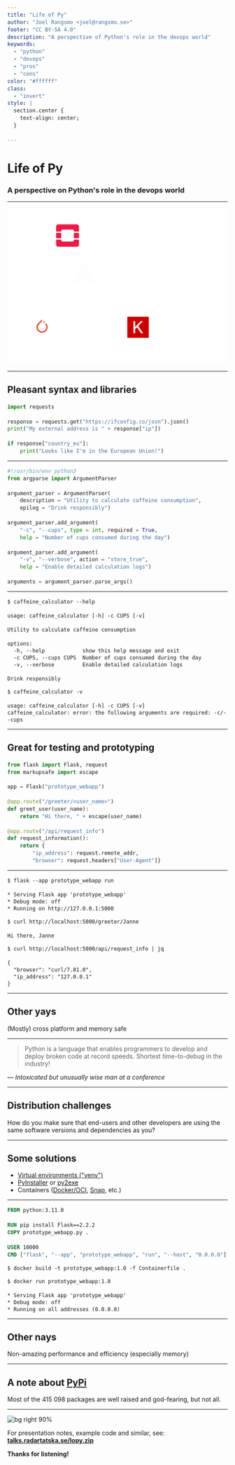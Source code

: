 ```yaml
---
title: "Life of Py"
author: "Joel Rangsmo <joel@rangsmo.se>"
footer: "CC BY-SA 4.0"
description: "A perspective of Python's role in the devops world"
keywords:
  - "python"
  - "devops"
  - "pros"
  - "cons"
color: "#ffffff"
class:
  - "invert"
style: |
  section.center {
    text-align: center;
  }

---
```

# Life of Py
### A perspective on Python's role in the devops world

<!--
Short introduction of me and the topic - Python's strengths and weaknesses in a devops context.

Whoami: Worked in the IT industry for ten years. Been wearing many different hats, but lots of
focus on security and devops with emphasis on ops.

Topic: What makes Python a usable tool in the devops context? What makes it a good and bad choice?

Brasklapp: These opinions have been formed by years of experience, but are still subjective.
-->

---
<!-- _footer: "Logotype usage is restricted by trademark" -->
![bg center 80%](images/python_software_logo_collage.png)

<!--
Many popular products, services and open source projects are powered by Python.
This slide contains FOSS examples especially relevant for this context.

OpenStack is a suite of projects that enables everyone (with a bit of effort) to become their own
cloud provider like AWS and Azure.

Ansible and SaltStack are two very popular configuration management frameworks commonly used to
manage large fleet of servers and networking equipment. Python knowledge is essential for extending
their capabilities.

PyTorch and Keras are two of the most used frameworks for machine/deep learning. Python has become
the defacto language used by the ML community.
-->

---
## Pleasant syntax and libraries

```python
import requests

response = requests.get("https://ifconfig.co/json").json()
print("My external address is " + response["ip"])

if response["country_eu"]:
    print("Looks like I'm in the European Union!")
```

<!--
Python is a quite expressive yet easy to read programming language. Besides very efficient syntax,
the standard library and collaboration sites such as PyPi provides a lot of ready-to-use code
under free software licenses. The community values standardised code formatting and many APIs
look and behave similar, which enables developers to quickly get benefit from them.
-->

---
```python
#!/usr/bin/env python3
from argparse import ArgumentParser

argument_parser = ArgumentParser(
    description = "Utility to calculate caffeine consumption",
    epilog = "Drink responsibly")

argument_parser.add_argument(
    "-c", "--cups", type = int, required = True,
    help = "Number of cups consumed during the day")

argument_parser.add_argument(
    "-v", "--verbose", action = "store_true",
    help = "Enable detailed calculation logs")

arguments = argument_parser.parse_args()
```

<!--
On of the areas where Python is heavily used is in command line utilities and developer tooling.
The language and standard library makes writing these types of programs a breeze - mayhaps that's
why many SDKs such as boto3 for AWS promotes Python as a first class citizen. 
-->

---
```
$ caffeine_calculator --help

usage: caffeine_calculator [-h] -c CUPS [-v]

Utility to calculate caffeine consumption

options:
  -h, --help            show this help message and exit
  -c CUPS, --cups CUPS  Number of cups consumed during the day
  -v, --verbose         Enable detailed calculation logs

Drink responsibly
```

```
$ caffeine_calculator -v

usage: caffeine_calculator [-h] -c CUPS [-v]
caffeine_calculator: error: the following arguments are required: -c/--cups
```

---
## Great for testing and prototyping
```python
from flask import Flask, request
from markupsafe import escape

app = Flask("prototype_webapp")

@app.route("/greeter/<user_name>")
def greet_user(user_name):
    return "Hi there, " + escape(user_name)

@app.route("/api/request_info")
def request_information():
    return {
        "ip_address": request.remote_addr,
        "browser": request.headers["User-Agent"]}
```

<!--
While perhaps not the best choice today for production systems (more about that later), it's a
great fit for fast prototyping. By just being plain text files instead of binaries, it makes
sharing code and implementing ad-hoc fixes easy.

Flask is a great tool for creating basic web applications quickly, as seen in the example.
We've basically recreated a lot of the code for the backend web service used in our first example.
-->

---
```
$ flask --app prototype_webapp run

* Serving Flask app 'prototype_webapp'
* Debug mode: off
* Running on http://127.0.0.1:5000
```

```
$ curl http://localhost:5000/greeter/Janne

Hi there, Janne
```

```
$ curl http://localhost:5000/api/request_info | jq

{
  "browser": "curl/7.81.0",
  "ip_address": "127.0.0.1"
}
```

---
## Other yays
(Mostly) cross platform and memory safe

<!--
As simple Python applications are often just a bunch of text files that are parsed by the
interpreter, we typically don't need to care about the underlying operating system or CPU
architectures.

While Python is far from unique these days in providing automatic memory management, a nice
benefit besides simpler code is the eradication of vulnerabilities such as stack and buffer
overflows.

Everything is however not just roses.
-->

---
> Python is a language that enables programmers to develop and deploy
> broken code at record speeds. Shortest time-to-debug in the industry!

— *Intoxicated but unusually wise man at a conference*

<!--
While Python is quick and pleasant to read/write, developing reliable and predictable applications
is not as easy. Python does not enforce strict type checking, which among other things can result
in interesting behavior when unexpected data (or the lack of it) is handled by functions.

The Python (or more specifically cpython) interpreter actually does quite little checking before
starting a program. Did you forget to set variable or specify a typo? Did your code after years
of smooth operation suddenly run into an elif that lead to a broken and untested code path? These
are things that the Go or Rust compiler would nag you about before even building your code, but
Python developers have to rely on third-party tools that do a lot of guess work.

The community realises that these problems exist and features such as type hinting have been added
to make things slightly less terrible. In technology it is however often hard to bolt on these
type of restrictions if not included in the original design.
-->

---
## Distribution challenges
How do you make sure that end-users and other developers are
using the same software versions and dependencies as you?

<!--
You would think that sharing a bunch of plain text files would be easy, but it's a bit more
complicated than that.

First off, you need a Python runtime to execute programs. The Python language and standard library
are always evolving - new syntax is being introduced that older versions of the interpreter don't
understand. While you could try to avoid using these fancy features, maybe your dependencies do?
While the language is suppose to be at least backwards compatible, this was not the case from
version 2 to 3 - thankfully that debacle is mostly behind us.

Instructing the users to install the right version of the runtime may not be trivial and could
conflict with a version provided by the operating system.

You also often import third-party modules as dependencies that need to be installed on the system.
How is this done and which version are even used? Do they conflict with ones provided by other
applications or the operating system itself?

All dependencies are not just pure Python modules. Quite commonly modules are implemented in C
for increased performance and efficiency. This is a nice feature, but means that code needs to be
natively compiled for all the various operating systems and CPU architectures your program might 
depend on. Remember that dependencies often have dependencies themselves, so just because you avoid
these features might not mean that others have. Your program may even depend on other programs
written in completely different languages.

These issues doesn't only make it painful to distribute your application to end-users, but also
to other developers - you wanna make sure that your development environment behaves the same way
as your peers'.

Many newer languages have opted for more restricted build environments and fat static dependencies
that don't depend on any code or versions on the target system.
-->

---
## Some solutions
- [Virtual environments ("venv")](https://docs.python.org/3/tutorial/venv.html)
- [PyInstaller](https://pyinstaller.org/) or [py2exe](https://www.py2exe.org/)
- Containers ([Docker/OCI](https://opencontainers.org/), [Snap](https://snapcraft.io/), etc.)

<!--
There have been several attempts to solve these issues with their own pros and cons.

Among Python developers, virtual environment are quite popular. They basically allow you to
somewhat isolate your code from other applications on the system by installing dependencies in a
separate directory for each application. Distributing a virtual environment is however not trivial,
so it's mostly a development tool.

PyInstaller and the older py2exe projects attempt to bundle the interpreter, all code,
dependencies and assets in a single executable file - think exe on Windows or ELF on Linux.
While quite neat when they work, there are a lot of if and buts - more often than not things will
mysteriously break due to "shadow dependencies" as Python was not designed for this type of usage.
Furthermore you often need to run the tools on each target platform you want your application to
run on (mainly due to dependencies on libc versions and similar), so your build environment may
become quite complex.

More popular during the last couple of years is to bundle everything required to run your
application into a container image - so called Docker containers are probably the most common
method. If you haven't used Docker containers, an analogy may be a preconfigured virtual machine.
While quite neat, this solution is mostly applicable to servers (Linux and Windows) and the 
tiny (but maybe relevant for devops tooling) Linux desktop market.
-->

---
```dockerfile
FROM python:3.11.0

RUN pip install Flask==2.2.2
COPY prototype_webapp.py .

USER 10000
CMD ["flask", "--app", "prototype_webapp", "run", "--host", "0.0.0.0"]
```

```
$ docker build -t prototype_webapp:1.0 -f Containerfile .
```

```
$ docker run prototype_webapp:1.0

* Serving Flask app 'prototype_webapp'
* Debug mode: off
* Running on all addresses (0.0.0.0)
```

<!--
This examples shows us how to build and run a Docker container for prototype webapp.
We base the container image on the official Python image and specify a version so we know what
runtime will be used. Pip is used inside of the container to install our third-party dependencies -
in this case that Flask package from PyPi.

The application code is copied into the container and we specify a command to be run when the
container is executed. A UID is specified for the user as we don't want to run the application as
root for security reasons - ask questions about this if your interested in more details.
-->

---
## Other nays
Non-amazing performance and efficiency (especially memory)

<!--
While it may or may not be relevant for your application, Python is not known for it's amazing
performance. Due to things like usage of global locks an garbage collection by the interpreter,
memory usage is neither especially fast or efficient.

More modern languages typically have better multi-processing primitives as well that make it easy
to fully utilize multi-core systems - a good example is "goroutines" in Go.
-->

---
## A note about [PyPi](https://pypi.org/)
Most of the 415 098 packages are well raised and god-fearing, but not all.

<!--
Last but not least, I wanna raise a finger in warning regarding usage of third-party modules from
sites like PyPi or Github.

While these FOSS communities are a lot of the reason why using Python is great, there are actors
out there who are trying to use these repositories to distribute malicious code.

As Python modules can contain arbitrary code, inclusion of a module means that your security
is depends on the modules security.

Everyday attempts to hack developers accounts on these sites are performed and sometimes succeed.
Furthermore some actors use methods like typo squatting to infect users that fat finger install
commands.

It should however be noted that these risks are not unique to Python, but all software
repositories to varying extent.
-->

---
![bg right 90%](qr_codes/presentation_zip.link.svg)

For presentation notes, example code and similar, see:   
**[talks.radartatska.se/lopy.zip](https://talks.radartatska.se/lopy.zip)**  
  
**Thanks for listening!**
